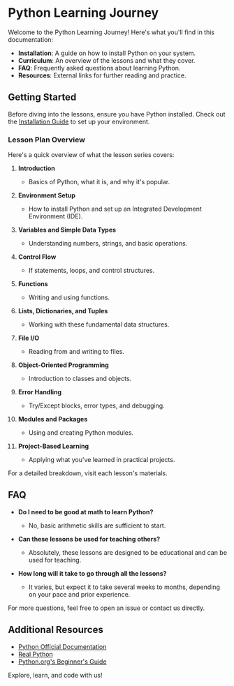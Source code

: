 # Python Learning Journey

Welcome to the Python Learning Journey! Here's what you'll find in this documentation:

- **Installation**: A guide on how to install Python on your system.
- **Curriculum**: An overview of the lessons and what they cover.
- **FAQ**: Frequently asked questions about learning Python.
- **Resources**: External links for further reading and practice.

## Getting Started

Before diving into the lessons, ensure you have Python installed. Check out the [Installation Guide](#installation) to set up your environment.

### Lesson Plan Overview

Here's a quick overview of what the lesson series covers:

1. **Introduction**
   - Basics of Python, what it is, and why it's popular.
   
2. **Environment Setup**
   - How to install Python and set up an Integrated Development Environment (IDE).

3. **Variables and Simple Data Types**
   - Understanding numbers, strings, and basic operations.

4. **Control Flow**
   - If statements, loops, and control structures.

5. **Functions**
   - Writing and using functions.

6. **Lists, Dictionaries, and Tuples**
   - Working with these fundamental data structures.

7. **File I/O**
   - Reading from and writing to files.

8. **Object-Oriented Programming**
   - Introduction to classes and objects.

9. **Error Handling**
   - Try/Except blocks, error types, and debugging.

10. **Modules and Packages**
    - Using and creating Python modules.

11. **Project-Based Learning**
    - Applying what you've learned in practical projects.

For a detailed breakdown, visit each lesson's materials.

## FAQ

- **Do I need to be good at math to learn Python?**
  - No, basic arithmetic skills are sufficient to start.

- **Can these lessons be used for teaching others?**
  - Absolutely, these lessons are designed to be educational and can be used for teaching.

- **How long will it take to go through all the lessons?**
  - It varies, but expect it to take several weeks to months, depending on your pace and prior experience.

For more questions, feel free to open an issue or contact us directly.

## Additional Resources

- [Python Official Documentation](https://docs.python.org/3/)
- [Real Python](https://realpython.com/)
- [Python.org's Beginner's Guide](https://wiki.python.org/moin/BeginnersGuide)

Explore, learn, and code with us!
